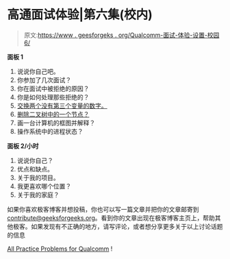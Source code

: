 # 高通面试体验|第六集(校内)

> 原文:[https://www . geesforgeks . org/Qualcomm-面试-体验-设置-校园 6/](https://www.geeksforgeeks.org/qualcomm-interview-experience-set-6-on-campus/)

**面板 1**

1.  说说你自己吧。
2.  你参加了几次面试？
3.  你在面试中被拒绝的原因？
4.  你是如何处理那些拒绝的？
5.  [交换两个没有第三个变量的数字。](https://www.geeksforgeeks.org/swap-two-numbers-without-using-temporary-variable/)
6.  [删除二叉树中的一个节点？](https://practice.geeksforgeeks.org/problems/delete-a-node-from-bst/1)
7.  画一台计算机的框图并解释？
8.  操作系统中的进程状态？

**面板 2/小时**

1.  说说你自己？
2.  优点和缺点。
3.  关于我的项目。
4.  我更喜欢哪个位置？
5.  关于我的家庭？

如果你喜欢极客博客并想投稿，你也可以写一篇文章并把你的文章邮寄到 contribute@geeksforgeeks.org。看到你的文章出现在极客博客主页上，帮助其他极客。如果发现有不正确的地方，请写评论，或者想分享更多关于以上讨论话题的信息

[All Practice Problems for Qualcomm](https://practice.geeksforgeeks.org/company/Qualcomm/) !